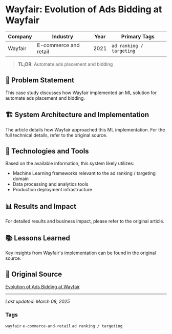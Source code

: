 # Wayfair: Evolution of Ads Bidding at Wayfair

| Company | Industry | Year | Primary Tags | 
|---------|----------|------|--------------|
| Wayfair | E-commerce and retail | 2021 | `ad ranking / targeting` |

> **TL;DR**: Automate ads placement and bidding

## 📝 Problem Statement

This case study discusses how Wayfair implemented an ML solution for automate ads placement and bidding.

## 🏗️ System Architecture and Implementation

The article details how Wayfair approached this ML implementation. For the full technical details, refer to the original source.

## 🔧 Technologies and Tools

Based on the available information, this system likely utilizes:

- Machine Learning frameworks relevant to the ad ranking / targeting domain
- Data processing and analytics tools
- Production deployment infrastructure

## 📊 Results and Impact

For detailed results and business impact, please refer to the original article.

## 📚 Lessons Learned

Key insights from Wayfair's implementation can be found in the original source.

## 🔗 Original Source

[Evolution of Ads Bidding at Wayfair](https://www.aboutwayfair.com/careers/tech-blog/evolution-of-ads-bidding-at-wayfair)

---

*Last updated: March 08, 2025*

### Tags

`wayfair` `e-commerce-and-retail` `ad ranking / targeting`
